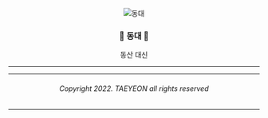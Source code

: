 <div align=center>

![동대](https://github.com/error0918/Dongdae/blob/master/app/src/main/res/mipmap-xxxhdpi/ic_launcher_round.png?raw=true)
  
### 🏫 동대 🏫
동산 대신

</div>

---

---

<div align=center>

###### Copyright 2022. TAEYEON all rights reserved

</div>

---
